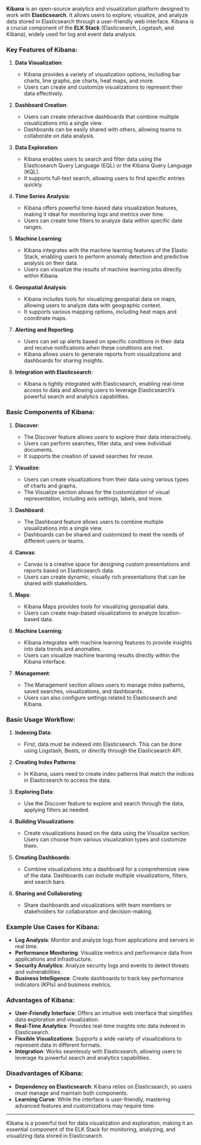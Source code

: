 **Kibana** is an open-source analytics and visualization platform designed to work with **Elasticsearch**. It allows users to explore, visualize, and analyze data stored in Elasticsearch through a user-friendly web interface. Kibana is a crucial component of the **ELK Stack** (Elasticsearch, Logstash, and Kibana), widely used for log and event data analysis.

### Key Features of Kibana:

1. **Data Visualization**:
   - Kibana provides a variety of visualization options, including bar charts, line graphs, pie charts, heat maps, and more.
   - Users can create and customize visualizations to represent their data effectively.

2. **Dashboard Creation**:
   - Users can create interactive dashboards that combine multiple visualizations into a single view.
   - Dashboards can be easily shared with others, allowing teams to collaborate on data analysis.

3. **Data Exploration**:
   - Kibana enables users to search and filter data using the Elasticsearch Query Language (EQL) or the Kibana Query Language (KQL).
   - It supports full-text search, allowing users to find specific entries quickly.

4. **Time Series Analysis**:
   - Kibana offers powerful time-based data visualization features, making it ideal for monitoring logs and metrics over time.
   - Users can create time filters to analyze data within specific date ranges.

5. **Machine Learning**:
   - Kibana integrates with the machine learning features of the Elastic Stack, enabling users to perform anomaly detection and predictive analysis on their data.
   - Users can visualize the results of machine learning jobs directly within Kibana.

6. **Geospatial Analysis**:
   - Kibana includes tools for visualizing geospatial data on maps, allowing users to analyze data with geographic context.
   - It supports various mapping options, including heat maps and coordinate maps.

7. **Alerting and Reporting**:
   - Users can set up alerts based on specific conditions in their data and receive notifications when these conditions are met.
   - Kibana allows users to generate reports from visualizations and dashboards for sharing insights.

8. **Integration with Elasticsearch**:
   - Kibana is tightly integrated with Elasticsearch, enabling real-time access to data and allowing users to leverage Elasticsearch’s powerful search and analytics capabilities.

### Basic Components of Kibana:

1. **Discover**:
   - The Discover feature allows users to explore their data interactively.
   - Users can perform searches, filter data, and view individual documents.
   - It supports the creation of saved searches for reuse.

2. **Visualize**:
   - Users can create visualizations from their data using various types of charts and graphs.
   - The Visualize section allows for the customization of visual representation, including axis settings, labels, and more.

3. **Dashboard**:
   - The Dashboard feature allows users to combine multiple visualizations into a single view.
   - Dashboards can be shared and customized to meet the needs of different users or teams.

4. **Canvas**:
   - Canvas is a creative space for designing custom presentations and reports based on Elasticsearch data.
   - Users can create dynamic, visually rich presentations that can be shared with stakeholders.

5. **Maps**:
   - Kibana Maps provides tools for visualizing geospatial data.
   - Users can create map-based visualizations to analyze location-based data.

6. **Machine Learning**:
   - Kibana integrates with machine learning features to provide insights into data trends and anomalies.
   - Users can visualize machine learning results directly within the Kibana interface.

7. **Management**:
   - The Management section allows users to manage index patterns, saved searches, visualizations, and dashboards.
   - Users can also configure settings related to Elasticsearch and Kibana.

### Basic Usage Workflow:

1. **Indexing Data**:
   - First, data must be indexed into Elasticsearch. This can be done using Logstash, Beats, or directly through the Elasticsearch API.

2. **Creating Index Patterns**:
   - In Kibana, users need to create index patterns that match the indices in Elasticsearch to access the data.

3. **Exploring Data**:
   - Use the Discover feature to explore and search through the data, applying filters as needed.

4. **Building Visualizations**:
   - Create visualizations based on the data using the Visualize section. Users can choose from various visualization types and customize them.

5. **Creating Dashboards**:
   - Combine visualizations into a dashboard for a comprehensive view of the data. Dashboards can include multiple visualizations, filters, and search bars.

6. **Sharing and Collaborating**:
   - Share dashboards and visualizations with team members or stakeholders for collaboration and decision-making.

### Example Use Cases for Kibana:

- **Log Analysis**: Monitor and analyze logs from applications and servers in real time.
- **Performance Monitoring**: Visualize metrics and performance data from applications and infrastructure.
- **Security Analytics**: Analyze security logs and events to detect threats and vulnerabilities.
- **Business Intelligence**: Create dashboards to track key performance indicators (KPIs) and business metrics.

### Advantages of Kibana:

- **User-Friendly Interface**: Offers an intuitive web interface that simplifies data exploration and visualization.
- **Real-Time Analytics**: Provides real-time insights into data indexed in Elasticsearch.
- **Flexible Visualizations**: Supports a wide variety of visualizations to represent data in different formats.
- **Integration**: Works seamlessly with Elasticsearch, allowing users to leverage its powerful search and analytics capabilities.

### Disadvantages of Kibana:

- **Dependency on Elasticsearch**: Kibana relies on Elasticsearch, so users must manage and maintain both components.
- **Learning Curve**: While the interface is user-friendly, mastering advanced features and customizations may require time.

---

Kibana is a powerful tool for data visualization and exploration, making it an essential component of the ELK Stack for monitoring, analyzing, and visualizing data stored in Elasticsearch.